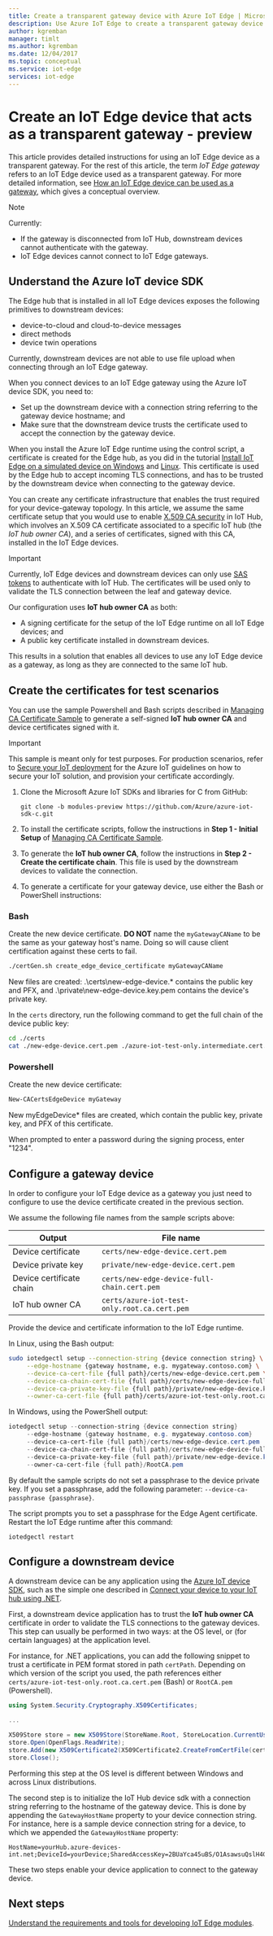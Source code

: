 ```yaml
---
title: Create a transparent gateway device with Azure IoT Edge | Microsoft Docs 
description: Use Azure IoT Edge to create a transparent gateway device that can process information for multiple devices
author: kgremban
manager: timlt
ms.author: kgremban
ms.date: 12/04/2017
ms.topic: conceptual
ms.service: iot-edge
services: iot-edge
---
```


# Create an IoT Edge device that acts as a transparent gateway - preview

This article provides detailed instructions for using an IoT Edge device as a transparent gateway. For the rest of this article, the term *IoT Edge gateway* refers to an IoT Edge device used as a transparent gateway. For more detailed information, see [How an IoT Edge device can be used as a gateway][lnk-edge-as-gateway], which gives a conceptual overview. 

>[!NOTE]
>Currently:
> * If the gateway is disconnected from IoT Hub, downstream devices cannot authenticate with the gateway.
> * IoT Edge devices cannot connect to IoT Edge gateways.

## Understand the Azure IoT device SDK


The Edge hub that is installed in all IoT Edge devices exposes the following primitives to downstream devices:

* device-to-cloud and cloud-to-device messages
* direct methods
* device twin operations

Currently, downstream devices are not able to use file upload when connecting through an IoT Edge gateway.

When you connect devices to an IoT Edge gateway using the Azure IoT device SDK, you need to:

* Set up the downstream device with a connection string referring to the gateway device hostname; and
* Make sure that the downstream device trusts the certificate used to accept the connection by the gateway device.

When you install the Azure IoT Edge runtime using the control script, a certificate is created for the Edge hub, as you did in the tutorial [Install IoT Edge on a simulated device on Windows][lnk-tutorial1-win] and [Linux][lnk-tutorial1-lin]. This certificate is used by the Edge hub to accept incoming TLS connections, and has to be trusted by the downstream device when connecting to the gateway device.

You can create any certificate infrastructure that enables the trust required for your device-gateway topology. In this article, we assume the same certificate setup that you would use to enable [X.509 CA security][lnk-iothub-x509] in IoT Hub, which involves an X.509 CA certificate associated to a specific IoT hub (the *IoT hub owner CA*), and a series of certificates, signed with this CA, installed in the IoT Edge devices.

>[!IMPORTANT]
>Currently, IoT Edge devices and downstream devices can only use [SAS tokens][lnk-iothub-tokens] to authenticate with IoT Hub. The certificates will be used only to validate the TLS connection between the leaf and gateway device.

Our configuration uses **IoT hub owner CA** as both:
* A signing certificate for the setup of the IoT Edge runtime on all IoT Edge devices; and
* A public key certificate installed in downstream devices.

This results in a solution that enables all devices to use any IoT Edge device as a gateway, as long as they are connected to the same IoT hub.

## Create the certificates for test scenarios

You can use the sample Powershell and Bash scripts described in [Managing CA Certificate Sample][lnk-ca-scripts] to generate a self-signed **IoT hub owner CA** and device certificates signed with it.

>[!IMPORTANT]
>This sample is meant only for test purposes. For production scenarios, refer to [Secure your IoT deployment][lnk-iothub-secure-deployment] for the Azure IoT guidelines on how to secure your IoT solution, and provision your certificate accordingly.


1. Clone the Microsoft Azure IoT SDKs and libraries for C from GitHub:

   ```cmd/sh
   git clone -b modules-preview https://github.com/Azure/azure-iot-sdk-c.git 
   ```

2. To install the certificate scripts, follow the instructions in **Step 1 - Initial Setup** of [Managing CA Certificate Sample][lnk-ca-scripts]. 
3. To generate the **IoT hub owner CA**, follow the instructions in **Step 2 - Create the certificate chain**. This file is used by the downstream devices to validate the connection.
4. To generate a certificate for your gateway device, use either the Bash or PowerShell instructions:

### Bash

Create the new device certificate.  **DO NOT** name the `myGatewayCAName` to be the same as your gateway host's name.  Doing so will cause client certification against these certs to fail.

   ```bash
   ./certGen.sh create_edge_device_certificate myGatewayCAName
   ```

New files are created: .\certs\new-edge-device.* contains the public key and PFX, and .\private\new-edge-device.key.pem contains the device's private key.
 
In the `certs` directory, run the following command to get the full chain of the device public key:

   ```bash
   cd ./certs
   cat ./new-edge-device.cert.pem ./azure-iot-test-only.intermediate.cert.pem ./azure-iot-test-only.root.ca.cert.pem > ./new-edge-device-full-chain.cert.pem
   ```

### Powershell

Create the new device certificate: 
   ```powershell
   New-CACertsEdgeDevice myGateway
   ```

New myEdgeDevice* files are created, which contain the public key, private key, and PFX of this certificate. 

When prompted to enter a password during the signing process, enter "1234".

## Configure a gateway device

In order to configure your IoT Edge device as a gateway you just need to configure to use the device certificate created in the previous section.

We assume the following file names from the sample scripts above:

| Output | File name |
| ------ | --------- |
| Device certificate | `certs/new-edge-device.cert.pem` |
| Device private key | `private/new-edge-device.cert.pem` |
| Device certificate chain | `certs/new-edge-device-full-chain.cert.pem` |
| IoT hub owner CA | `certs/azure-iot-test-only.root.ca.cert.pem`  |

Provide the device and certificate information to the IoT Edge runtime. 
 
In Linux, using the Bash output:

   ```bash
   sudo iotedgectl setup --connection-string {device connection string} \
        --edge-hostname {gateway hostname, e.g. mygateway.contoso.com} \
        --device-ca-cert-file {full path}/certs/new-edge-device.cert.pem \
        --device-ca-chain-cert-file {full path}/certs/new-edge-device-full-chain.cert.pem \
        --device-ca-private-key-file {full path}/private/new-edge-device.key.pem \
        --owner-ca-cert-file {full path}/certs/azure-iot-test-only.root.ca.cert.pem
   ```

In Windows, using the PowerShell output:

   ```powershell
   iotedgectl setup --connection-string {device connection string}
        --edge-hostname {gateway hostname, e.g. mygateway.contoso.com}
        --device-ca-cert-file {full path}/certs/new-edge-device.cert.pem
        --device-ca-chain-cert-file {full path}/certs/new-edge-device-full-chain.cert.pem
        --device-ca-private-key-file {full path}/private/new-edge-device.key.pem
        --owner-ca-cert-file {full path}/RootCA.pem
   ```

By default the sample scripts do not set a passphrase to the device private key. If you set a passphrase, add the following parameter: `--device-ca-passphrase {passphrase}`.

The script prompts you to set a passphrase for the Edge Agent certificate. Restart the IoT Edge runtime after this command:

   ```cmd/sh
   iotedgectl restart
   ```

## Configure a downstream device

A downstream device can be any application using the [Azure IoT device SDK][lnk-devicesdk], such as the simple one described in [Connect your device to your IoT hub using .NET][lnk-iothub-getstarted].

First, a downstream device application has to trust the **IoT hub owner CA** certificate in order to validate the TLS connections to the gateway devices. This step can usually be performed in two ways: at the OS level, or (for certain languages) at the application level.

For instance, for .NET applications, you can add the following snippet to trust a certificate in PEM format stored in path `certPath`. Depending on which version of the script you used, the path references either `certs/azure-iot-test-only.root.ca.cert.pem` (Bash) or `RootCA.pem` (Powershell).

   ```csharp
   using System.Security.Cryptography.X509Certificates;
   
   ...

   X509Store store = new X509Store(StoreName.Root, StoreLocation.CurrentUser);
   store.Open(OpenFlags.ReadWrite);
   store.Add(new X509Certificate2(X509Certificate2.CreateFromCertFile(certPath)));
   store.Close();
   ```

Performing this step at the OS level is different between Windows and across Linux distributions.

The second step is to initialize the IoT Hub device sdk with a connection string referring to the hostname of the gateway device.
This is done by appending the `GatewayHostName` property to your device connection string. For instance, here is a sample device connection string for a device, to which we appended the `GatewayHostName` property:

   ```
   HostName=yourHub.azure-devices-int.net;DeviceId=yourDevice;SharedAccessKey=2BUaYca45uBS/O1AsawsuQslH4GX+SPkrytydWNdFxc=;GatewayHostName=mygateway.contoso.com
   ```

These two steps enable your device application to connect to the gateway device.

## Next steps
[Understand the requirements and tools for developing IoT Edge modules][lnk-module-dev].

[lnk-devicesdk]: ../iot-hub/iot-hub-devguide-sdks.md
[lnk-tutorial1-win]: tutorial-simulate-device-windows.md
[lnk-tutorial1-lin]: tutorial-simulate-device-linux.md
[lnk-edge-as-gateway]: ./iot-edge-as-gateway.md
[lnk-module-dev]: module-development.md
[lnk-iothub-getstarted]: ../iot-hub/iot-hub-csharp-csharp-getstarted.md
[lnk-iothub-x509]: ../iot-hub/iot-hub-x509ca-overview.md
[lnk-iothub-secure-deployment]: ../iot-hub/iot-hub-security-deployment.md
[lnk-iothub-tokens]: ../iot-hub/iot-hub-devguide-security.md#security-tokens 
[lnk-iothub-throttles-quotas]: ../iot-hub/iot-hub-devguide-quotas-throttling.md
[lnk-iothub-devicetwins]: ../iot-hub/iot-hub-devguide-device-twins.md
[lnk-iothub-c2d]: ../iot-hub/iot-hub-devguide-messages-c2d.md
[lnk-ca-scripts]: https://github.com/Azure/azure-iot-sdk-c/blob/modules-preview/tools/CACertificates/CACertificateOverview.md
[lnk-modbus-module]: https://github.com/Azure/iot-edge-modbus
